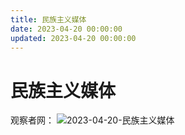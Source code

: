 ```yaml
---
title: 民族主义媒体
date: 2023-04-20 00:00:00
updated: 2023-04-20 00:00:00
---
```


# 民族主义媒体

观察者网：
![2023-04-20-民族主义媒体](assets/2023-04-20-民族主义媒体.jpeg)


